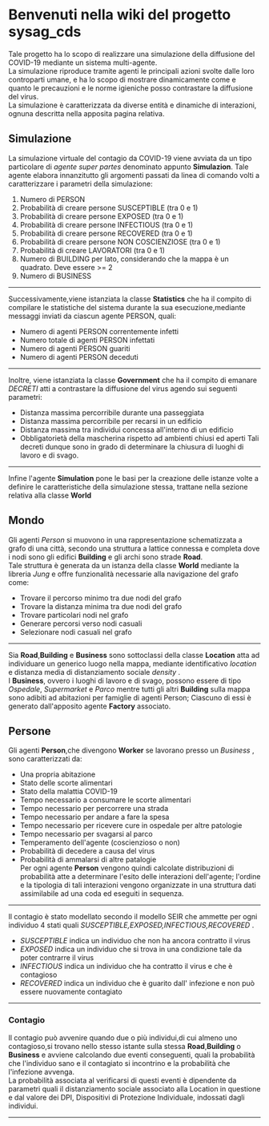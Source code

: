 # Benvenuti nella wiki del progetto sysag_cds
Tale progetto ha lo scopo di realizzare una simulazione della diffusione del COVID-19 mediante un sistema multi-agente.\
La simulazione riproduce tramite agenti le principali azioni svolte dalle loro controparti umane, e ha lo scopo di mostrare dinamicamente come e quanto le precauzioni e le norme igieniche posso contrastare la diffusione del virus.\
La simulazione è caratterizzata da diverse entità e dinamiche di interazioni, ognuna descritta nella apposita pagina relativa.
## Simulazione
La simulazione virtuale del contagio da COVID-19 viene avviata da un tipo particolare di _agente super partes_ denominato appunto **Simulazion**.
Tale agente elabora innanzitutto gli argomenti passati da linea di comando volti a caratterizzare i parametri della simulazione:
1. Numero di PERSON
2. Probabilità di creare persone SUSCEPTIBLE (tra 0 e 1)
3. Probabilità di creare persone EXPOSED (tra 0 e 1)
4. Probabilità di creare persone INFECTIOUS (tra 0 e 1)
5. Probabilità di creare persone RECOVERED (tra 0 e 1)
6. Probabilità di creare persone NON COSCIENZIOSE (tra 0 e 1)
7. Probabilità di creare LAVORATORI (tra 0 e 1)
8. Numero di BUILDING per lato, considerando che la mappa è un quadrato. Deve essere >= 2
9. Numero di BUSINESS
***
Successivamente,viene istanziata la classe **Statistics** che ha il compito di compilare le statistiche del sistema durante la sua esecuzione,mediante messaggi inviati da ciascun agente PERSON, quali:
* Numero di agenti PERSON correntemente infetti
* Numero totale di agenti PERSON infettati
* Numero di agenti PERSON guariti
* Numero di agenti PERSON deceduti
***
Inoltre, viene istanziata la classe **Government** che ha il compito di emanare _DECRETI_ atti a contrastare la diffusione del virus agendo sui seguenti parametri:
* Distanza massima percorribile durante una passeggiata
* Distanza massima percorribile per recarsi in un edificio
* Distanza massima tra individui concessa all'interno di un edificio
* Obbligatorietà della mascherina rispetto ad ambienti chiusi ed aperti
Tali decreti dunque sono in grado di determinare la chiusura di luoghi di lavoro e di svago.
***
Infine l'agente **Simulation** pone le basi per la creazione delle istanze volte a definire le caratteristiche della simulazione stessa, trattane nella sezione relativa alla classe **World**
## Mondo
Gli agenti _Person_ si muovono in una rappresentazione schematizzata a grafo di una città, secondo una struttura a lattice connessa e completa dove i nodi sono gli edifici **Building** e gli archi sono strade **Road**.\
Tale struttura è generata da un istanza della classe **World** mediante la libreria _Jung_ e offre funzionalità necessarie alla navigazione del grafo come:
* Trovare il percorso minimo tra due nodi del grafo
* Trovare la distanza minima tra due nodi del grafo
* Trovare particolari nodi nel grafo
* Generare percorsi verso nodi casuali
* Selezionare nodi casuali nel grafo
***
Sia **Road**,**Building** e **Business** sono sottoclassi della classe **Location** atta ad individuare un generico luogo nella mappa, mediante identificativo _location_ e distanza media di distanziamento sociale _density_ .\
I **Business**, ovvero i luoghi di lavoro e di svago, possono essere di tipo _Ospedale_, _Supermarket_ e _Parco_ mentre tutti gli altri **Building** sulla mappa sono adibiti ad abitazioni per famiglie di agenti Person; Ciascuno di essi è generato dall'apposito agente **Factory** associato. 
## Persone
Gli agenti **Person**,che divengono **Worker** se lavorano presso un _Business_ , sono caratterizzati da:
* Una propria abitazione
* Stato delle scorte alimentari
* Stato della malattia COVID-19
* Tempo necessario a consumare le scorte alimentari
* Tempo necessario per percorrere una strada
* Tempo necessario per andare a fare la spesa
* Tempo necessario per ricevere cure in ospedale per altre patologie
* Tempo necessario per svagarsi al parco
* Temperamento dell'agente (coscienzioso o non)
* Probabilità di decedere a causa del virus
* Probabilità di ammalarsi di altre patalogie\
Per ogni agente **Person** vengono quindi calcolate distribuzioni di probabilità atte a determinare l'esito delle interazioni dell'agente; l'ordine e la tipologia di tali interazioni vengono organizzate in una struttura dati assimilabile ad una coda ed eseguiti in sequenza.
***
Il contagio è stato modellato secondo il modello SEIR che ammette per ogni individuo 4 stati quali _SUSCEPTIBLE,EXPOSED,INFECTIOUS,RECOVERED_ .
* _SUSCEPTIBLE_ indica un individuo che non ha ancora contratto il virus
* _EXPOSED_ indica un individuo che si trova in una condizione tale da poter contrarre il virus
* _INFECTIOUS_ indica un individuo che ha contratto il virus e che è contagioso
* _RECOVERED_ indica un individuo che è guarito dall' infezione e non può essere nuovamente contagiato
***
### Contagio
Il contagio può avvenire quando due o più individui,di cui almeno uno contagioso,si trovano nello stesso istante sulla stessa **Road**,**Building** o **Business** e avviene calcolando due eventi conseguenti, quali la probabilità che l'individuo sano e il contagiato si incontrino e la probabilità che l'infezione avvenga.\
La probabilità associata al verificarsi di questi eventi è dipendente da parametri quali il distanziamento sociale associato alla Location in questione e dal valore dei DPI, Dispositivi di Protezione Individuale, indossati dagli individui.
***

